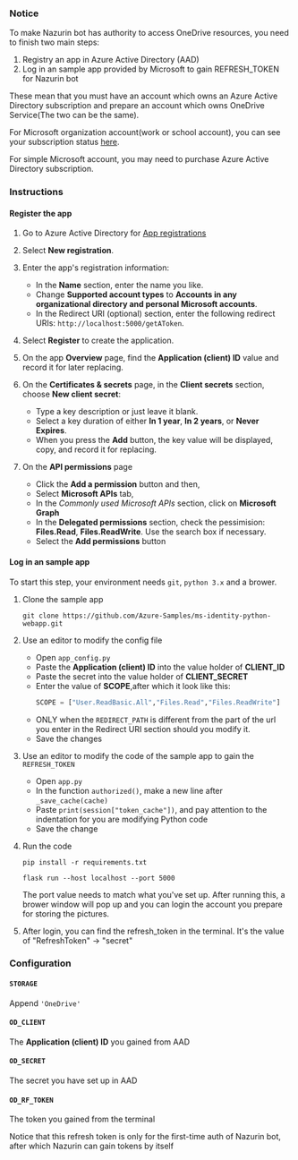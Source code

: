 ### Notice
To make Nazurin bot has authority to access OneDrive resources, you need to finish two main steps:
1. Registry an app in Azure Active Directory (AAD)
2. Log in an sample app provided by Microsoft to gain REFRESH_TOKEN for Nazurin bot

These mean that you must have an account which owns an Azure Active Directory subscription and prepare an account which owns OneDrive Service(The two can be the same).

For Microsoft organization account(work or school account), you can see your subscription status [here](https://portal.office.com/account/?ref=MeControl#subscriptions).

For simple Microsoft account, you may need to purchase Azure Active Directory subscription.

### Instructions

#### Register the app

1. Go to Azure Active Directory for [App registrations](https://go.microsoft.com/fwlink/?linkid=2083908)
2. Select **New registration**.
3. Enter the app's registration information:
   - In the **Name** section, enter the name you like.
   - Change **Supported account types** to **Accounts in any organizational directory and personal Microsoft accounts**.
   - In the Redirect URI (optional) section, enter the following redirect URIs: `http://localhost:5000/getAToken`.
4. Select **Register** to create the application.
5. On the app **Overview** page, find the **Application (client) ID** value and record it for later replacing.
6. On the **Certificates & secrets** page, in the **Client secrets** section, choose **New client secret**:

   - Type a key description or just leave it blank.
   - Select a key duration of either **In 1 year**, **In 2 years**, or **Never Expires**.
   - When you press the **Add** button, the key value will be displayed, copy, and record it for replacing.

7. On the **API permissions** page
   - Click the **Add a permission** button and then,
   - Select **Microsoft APIs** tab,
   - In the *Commonly used Microsoft APIs* section, click on **Microsoft Graph**
   - In the **Delegated permissions** section, check the pessimision: **Files.Read**, **Files.ReadWrite**. Use the search box if necessary.
   - Select the **Add permissions** button

#### Log in an sample app

To start this step, your environment needs `git`, `python 3.x` and a brower.

1. Clone the sample app

    ```shell
    git clone https://github.com/Azure-Samples/ms-identity-python-webapp.git
    ```

2. Use an editor to modify the config file

    + Open `app_config.py`
    + Paste the **Application (client) ID** into the value holder of **CLIENT_ID**
    + Paste the secret into the value holder of **CLIENT_SECRET**
    + Enter the value of **SCOPE**,after which it look like this:
        ```python
        SCOPE = ["User.ReadBasic.All","Files.Read","Files.ReadWrite"]
        ```
    + ONLY when the `REDIRECT_PATH` is different from the part of the url you enter in the Redirect URI section should you modify it.
    + Save the changes

3. Use an editor to modify the code of the sample app to gain the `REFRESH_TOKEN`

    + Open `app.py`
    + In the function `authorized()`, make a new line after `_save_cache(cache)`
    + Paste `print(session["token_cache"])`, and pay attention to the indentation for you are modifying Python code
    + Save the change
4. Run the code

    ```shell
    pip install -r requirements.txt
    ```

    ```shell
    flask run --host localhost --port 5000
    ```

    The port value needs to match what you've set up. After running this, a brower window will pop up and you can login the account you prepare for storing the pictures.

5. After login, you can find the refresh_token in the terminal. It's the value of "RefreshToken" -> "secret"

### Configuration
#### `STORAGE`
Append `'OneDrive'`
#### `OD_CLIENT`
The **Application (client) ID** you gained from AAD
#### `OD_SECRET`
The secret you have set up in AAD
#### `OD_RF_TOKEN`
The token you gained from the terminal

Notice that this refresh token is only for the first-time auth of Nazurin bot, after which Nazurin can gain tokens by itself
